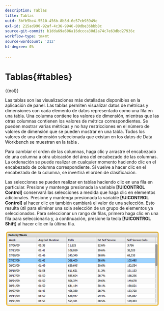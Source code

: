 ```yaml
---
description: Tablas
title: Tablas
uuid: 3bfb5be4-5510-456b-8b3d-6e57cb93949e
exl-id: 215ad990-92af-4c36-9946-89dbe36bbb8c
source-git-commit: b1dda69a606a16dccca30d2a74c7e63dbd27936c
workflow-type: tm+mt
source-wordcount: '212'
ht-degree: 0%

---
```


# Tablas{#tables}

{{eol}}

Las tablas son las visualizaciones más detalladas disponibles en la aplicación de panel. Las tablas permiten visualizar datos de métricas y dimensiones con cada elemento de datos representado como una fila en una tabla. Una columna contiene los valores de dimensión, mientras que las otras columnas contienen los valores de métrica correspondientes. Se pueden mostrar varias métricas y no hay restricciones en el número de valores de dimensión que se pueden mostrar en una tabla. Todos los valores de una dimensión seleccionada que existan en los datos de Data Workbench se muestran en la tabla .

Para cambiar el orden de las columnas, haga clic y arrastre el encabezado de una columna a otra ubicación del área del encabezado de las columnas. La ordenación se puede realizar en cualquier momento haciendo clic en el encabezado de columna correspondiente. Si vuelve a hacer clic en el encabezado de la columna, se invertirá el orden de clasificación.

Las selecciones se pueden realizar en tablas haciendo clic en una fila en particular. Presione y mantenga presionada la variable **[!UICONTROL Control]** conservará las selecciones a medida que haga clic en elementos adicionales. Presione y mantenga presionada la variable **[!UICONTROL Control]** al hacer clic en también cambiará el valor de una selección. Esto resulta útil para eliminar una sola selección de un grupo de elementos ya seleccionados. Para seleccionar un rango de filas, primero haga clic en una fila para seleccionarla y, a continuación, presione la tecla **[!UICONTROL Shift]** al hacer clic en la última fila.

![](assets/table.png)
